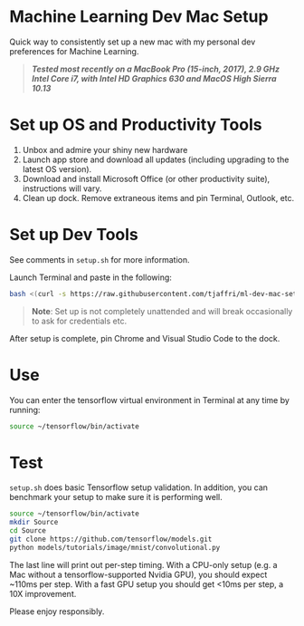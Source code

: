 # Machine Learning Dev Mac Setup
Quick way to consistently set up a new mac with my personal dev preferences for Machine Learning.

> **_Tested most recently on a MacBook Pro (15-inch, 2017), 2.9 GHz Intel Core i7, with Intel HD Graphics 630 and MacOS High Sierra 10.13_**

# Set up OS and Productivity Tools
1. Unbox and admire your shiny new hardware
2. Launch app store and download all updates (including upgrading to the latest OS version). 
3. Download and install Microsoft Office (or other productivity suite), instructions will vary.
4. Clean up dock. Remove extraneous items and pin Terminal, Outlook, etc.

# Set up Dev Tools
See comments in ``setup.sh`` for more information.

Launch Terminal and paste in the following:

```bash
bash <(curl -s https://raw.githubusercontent.com/tjaffri/ml-dev-mac-setup/master/setup.sh)
```

> **Note**: Set up is not completely unattended and will break occasionally to ask for credentials etc.

After setup is complete, pin Chrome and Visual Studio Code to the dock.

# Use
You can enter the tensorflow virtual environment in Terminal at any time by running:

```bash
source ~/tensorflow/bin/activate
```

# Test
``setup.sh`` does basic Tensorflow setup validation. In addition, you can benchmark your setup to make sure it is performing well.

```bash
source ~/tensorflow/bin/activate
mkdir Source
cd Source
git clone https://github.com/tensorflow/models.git
python models/tutorials/image/mnist/convolutional.py
```

The last line will print out per-step timing. With a CPU-only setup (e.g. a Mac without a tensorflow-supported Nvidia GPU), you should expect ~110ms per step. With a fast GPU setup you should get <10ms per step, a 10X improvement.


Please enjoy responsibly.
